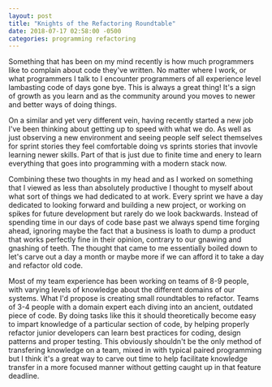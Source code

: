 ```yaml
---
layout: post
title: "Knights of the Refactoring Roundtable"
date: 2018-07-17 02:58:00 -0500
categories: programming refactoring
---
```

Something that has been on my mind recently is how much programmers like to complain about code they've written.
No matter where I work, or what programmers I talk to I encounter programmers of all experience level lambasting code of days gone bye.
This is always a great thing! It's a sign of growth as you learn and as the community around you moves to newer and better ways of doing things.

On a similar and yet very different vein, having recently started a new job I've been thinking about getting up to speed
with what we do. As well as just observing a new environment and seeing people self select themselves for sprint stories they feel comfortable doing vs
sprints stories that invovle learning newer skills. Part of that is just due to finite time and enery to learn everything that goes into programming with
a modern stack now.

Combining these two thoughts in my head and as I worked on something that I viewed as less than absolutely productive I thought to myself about what sort of
things we had dedicated to at work. Every sprint we have a day dedicated to looking forward and building a new project, or working on spikes for future development
but rarely do we look backwards. Instead of spending time in our days of code base past we always spend time forging ahead, ignoring maybe the fact that a business
is loath to dump a product that works perfectly fine in their opinion, contrary to our gnawing and gnashing of teeth. The thought that came to me essentially boiled
down to let's carve out a day a month or maybe more if we can afford it to take a day and refactor old code.

Most of my team experience has been working on teams of 8-9 people, with varying levels of knowledge about the different domains of our systems. What I'd propose
is creating small roundtables to refactor. Teams of 3-4 people with a domain expert each diving into an ancient, outdated piece of code. By doing tasks like this
it should theoretically become easy to impart knowledge of a particular section of code, by helping properly refactor junior developers can learn best practices for
coding, design patterns and proper testing. This obviously shouldn't be the only method of transfering knowledge on a team, mixed in with typical paired programming
but I think it's a great way to carve out time to help facilitate knowledge transfer in a more focused manner without getting caught up in that feature deadline.
